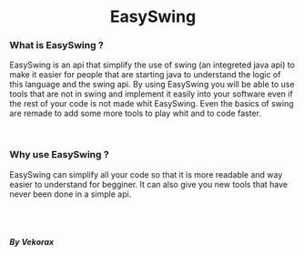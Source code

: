 <h1 style="text-align:center;"> EasySwing </h1>
<h3> What is EasySwing ? </h3>
<p>
  EasySwing is an api that simplify the use of swing (an integreted java api) to make it easier for people that are starting java to understand the logic of this language and the swing api. By using EasySwing you will be able to use tools that are not in swing and implement it easily into your software even if the rest of your code is not made whit EasySwing. Even the basics of swing are remade to add  some more tools to play whit and to code faster.
 </p>
 <br/>
 <h3> Why use EasySwing ? </h3>
 <p>
    EasySwing can simplify all your code so that it is more readable and way easier to understand for begginer. It can also give you new tools that have never been done in a simple api.
 </p>
<br/>
<br/>
<h5> By Vekorax <h5>
